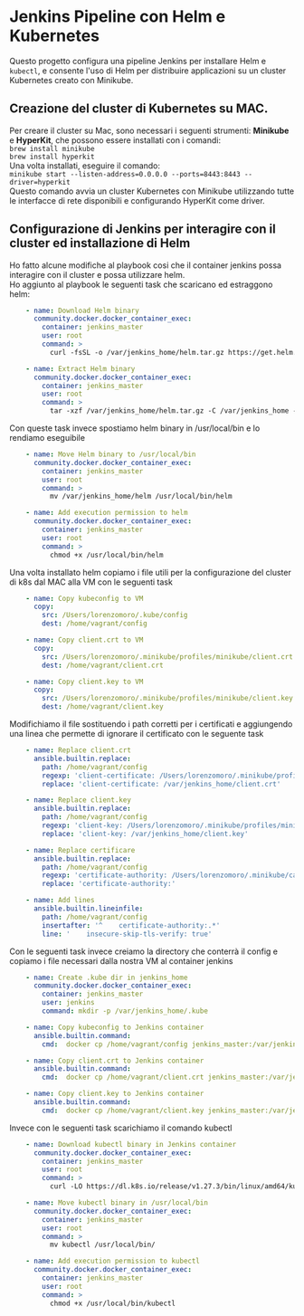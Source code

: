# Jenkins Pipeline con Helm e Kubernetes

Questo progetto configura una pipeline Jenkins per installare Helm e `kubectl`, e consente l'uso di Helm per distribuire applicazioni su un cluster Kubernetes creato con Minikube.

## Creazione del cluster di Kubernetes su MAC.

Per creare il cluster su Mac, sono necessari i seguenti strumenti: **Minikube** e **HyperKit**, che possono essere installati con i comandi:  
`brew install minikube`  
`brew install hyperkit`  
Una volta installati, eseguire il comando:  
`minikube start --listen-address=0.0.0.0 --ports=8443:8443 --driver=hyperkit`  
Questo comando avvia un cluster Kubernetes con Minikube utilizzando tutte le interfacce di rete disponibili e configurando HyperKit come driver.

## Configurazione di Jenkins per interagire con il cluster ed installazione di Helm

Ho fatto alcune modifiche al playbook cosi che il container jenkins possa interagire con il cluster e possa utilizzare helm.  
Ho aggiunto al playbook le seguenti task che scaricano ed estraggono helm:
```yaml
    - name: Download Helm binary
      community.docker.docker_container_exec:
        container: jenkins_master
        user: root
        command: >
          curl -fsSL -o /var/jenkins_home/helm.tar.gz https://get.helm.sh/helm-v3.16.3-linux-amd64.tar.gz

    - name: Extract Helm binary
      community.docker.docker_container_exec:
        container: jenkins_master
        user: root
        command: >
          tar -xzf /var/jenkins_home/helm.tar.gz -C /var/jenkins_home --strip-components=1 linux-amd64/helm
```
Con queste task invece spostiamo helm binary in /usr/local/bin e lo rendiamo eseguibile
```yaml
    - name: Move Helm binary to /usr/local/bin
      community.docker.docker_container_exec:
        container: jenkins_master
        user: root
        command: >
          mv /var/jenkins_home/helm /usr/local/bin/helm

    - name: Add execution permission to helm
      community.docker.docker_container_exec:
        container: jenkins_master
        user: root
        command: >
          chmod +x /usr/local/bin/helm
```
Una volta installato helm copiamo i file utili per la configurazione del cluster di k8s dal MAC alla VM con le seguenti task
```yaml
    - name: Copy kubeconfig to VM
      copy:
        src: /Users/lorenzomoro/.kube/config
        dest: /home/vagrant/config

    - name: Copy client.crt to VM
      copy:
        src: /Users/lorenzomoro/.minikube/profiles/minikube/client.crt
        dest: /home/vagrant/client.crt

    - name: Copy client.key to VM
      copy:
        src: /Users/lorenzomoro/.minikube/profiles/minikube/client.key
        dest: /home/vagrant/client.key
```
Modifichiamo il file sostituendo i path corretti per i certificati e aggiungendo una linea che permette di ignorare il certificato con le seguente task

```yaml
    - name: Replace client.crt
      ansible.builtin.replace:
        path: /home/vagrant/config
        regexp: 'client-certificate: /Users/lorenzomoro/.minikube/profiles/minikube/client.crt'
        replace: 'client-certificate: /var/jenkins_home/client.crt'

    - name: Replace client.key
      ansible.builtin.replace:
        path: /home/vagrant/config
        regexp: 'client-key: /Users/lorenzomoro/.minikube/profiles/minikube/client.key'
        replace: 'client-key: /var/jenkins_home/client.key'

    - name: Replace certificare
      ansible.builtin.replace:
        path: /home/vagrant/config
        regexp: 'certificate-authority: /Users/lorenzomoro/.minikube/ca.crt'
        replace: 'certificate-authority:'

    - name: Add lines
      ansible.builtin.lineinfile:
        path: /home/vagrant/config
        insertafter: '^    certificate-authority:.*'
        line: '    insecure-skip-tls-verify: true'
 ```
Con le seguenti task invece creiamo la directory che conterrà il config e copiamo i file necessari dalla nostra VM al container jenkins
```yaml
    - name: Create .kube dir in jenkins_home
      community.docker.docker_container_exec:
        container: jenkins_master
        user: jenkins
        command: mkdir -p /var/jenkins_home/.kube

    - name: Copy kubeconfig to Jenkins container
      ansible.builtin.command:
        cmd:  docker cp /home/vagrant/config jenkins_master:/var/jenkins_home/.kube/config

    - name: Copy client.crt to Jenkins container
      ansible.builtin.command:
        cmd:  docker cp /home/vagrant/client.crt jenkins_master:/var/jenkins_home/client.crt

    - name: Copy client.key to Jenkins container
      ansible.builtin.command:
        cmd:  docker cp /home/vagrant/client.key jenkins_master:/var/jenkins_home/client.key
```
Invece con le seguenti task scarichiamo il comando kubectl
```yaml
    - name: Download kubectl binary in Jenkins container
      community.docker.docker_container_exec:
        container: jenkins_master
        user: root
        command: > 
          curl -LO https://dl.k8s.io/release/v1.27.3/bin/linux/amd64/kubectl

    - name: Move kubectl binary in /usr/local/bin
      community.docker.docker_container_exec:
        container: jenkins_master
        user: root
        command: >
          mv kubectl /usr/local/bin/

    - name: Add execution permission to kubectl
      community.docker.docker_container_exec:
        container: jenkins_master
        user: root
        command: >
          chmod +x /usr/local/bin/kubectl
```
